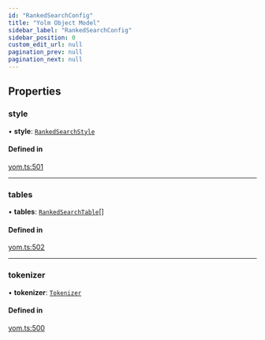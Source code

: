 ```yaml
---
id: "RankedSearchConfig"
title: "Yolm Object Model"
sidebar_label: "RankedSearchConfig"
sidebar_position: 0
custom_edit_url: null
pagination_prev: null
pagination_next: null
---
```


## Properties

### style

• **style**: [`RankedSearchStyle`](../modules.md#rankedsearchstyle)

#### Defined in

[yom.ts:501](https://github.com/yolmio/boost/blob/964b449/src/yom.ts#L501)

___

### tables

• **tables**: [`RankedSearchTable`](RankedSearchTable.md)[]

#### Defined in

[yom.ts:502](https://github.com/yolmio/boost/blob/964b449/src/yom.ts#L502)

___

### tokenizer

• **tokenizer**: [`Tokenizer`](Tokenizer.md)

#### Defined in

[yom.ts:500](https://github.com/yolmio/boost/blob/964b449/src/yom.ts#L500)
